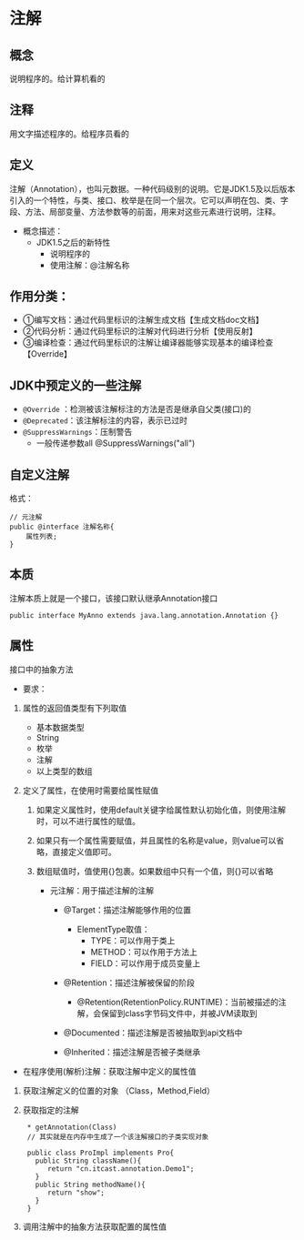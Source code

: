 # 注解
## 概念

说明程序的。给计算机看的

## 注释

用文字描述程序的。给程序员看的

## 定义

注解（Annotation），也叫元数据。一种代码级别的说明。它是JDK1.5及以后版本引入的一个特性，与类、接口、枚举是在同一个层次。它可以声明在包、类、字段、方法、局部变量、方法参数等的前面，用来对这些元素进行说明，注释。

- 概念描述：
	- JDK1.5之后的新特性
		- 说明程序的
		- 使用注解：@注解名称
		
	
## 作用分类：
- ①编写文档：通过代码里标识的注解生成文档【生成文档doc文档】
- ②代码分析：通过代码里标识的注解对代码进行分析【使用反射】
- ③编译检查：通过代码里标识的注解让编译器能够实现基本的编译检查【Override】

## JDK中预定义的一些注解
- `@Override`	：检测被该注解标注的方法是否是继承自父类(接口)的
- `@Deprecated`：该注解标注的内容，表示已过时
- `@SuppressWarnings`：压制警告
	- 一般传递参数all  @SuppressWarnings("all")

## 自定义注解
格式：

	// 元注解
	public @interface 注解名称{
		属性列表;
	}

## 本质

注解本质上就是一个接口，该接口默认继承Annotation接口

	public interface MyAnno extends java.lang.annotation.Annotation {}

## 属性

接口中的抽象方法

- 要求：

1. 属性的返回值类型有下列取值
	* 基本数据类型
	* String
	* 枚举
	* 注解
	* 以上类型的数组

2. 定义了属性，在使用时需要给属性赋值
	1. 如果定义属性时，使用default关键字给属性默认初始化值，则使用注解时，可以不进行属性的赋值。
	2. 如果只有一个属性需要赋值，并且属性的名称是value，则value可以省略，直接定义值即可。
	3. 数组赋值时，值使用{}包裹。如果数组中只有一个值，则{}可以省略
		
		* 元注解：用于描述注解的注解
			* @Target：描述注解能够作用的位置
				* ElementType取值：
					* TYPE：可以作用于类上
					* METHOD：可以作用于方法上
					* FIELD：可以作用于成员变量上
					
			* @Retention：描述注解被保留的阶段
				* @Retention(RetentionPolicy.RUNTIME)：当前被描述的注解，会保留到class字节码文件中，并被JVM读取到
			* @Documented：描述注解是否被抽取到api文档中
			* @Inherited：描述注解是否被子类继承


* 在程序使用(解析)注解：获取注解中定义的属性值

1. 获取注解定义的位置的对象  （Class，Method,Field）

2. 获取指定的注解

		* getAnnotation(Class)
		// 其实就是在内存中生成了一个该注解接口的子类实现对象

		public class ProImpl implements Pro{
		  public String className(){
		     return "cn.itcast.annotation.Demo1";
		  }
		  public String methodName(){
		     return "show";
		  }
		}
		
3. 调用注解中的抽象方法获取配置的属性值

